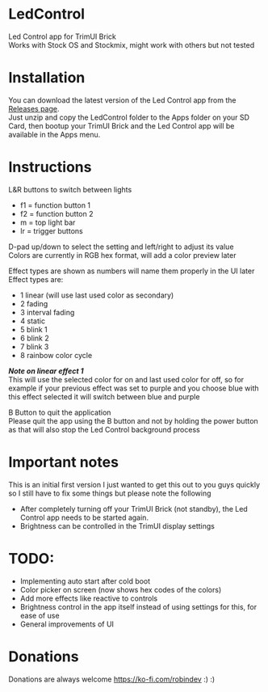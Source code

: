 # LedControl
Led Control app for TrimUI Brick   
Works with Stock OS and Stockmix, might work with others but not tested

# Installation
You can download the latest version of the Led Control app from the [Releases page](https://github.com/ro8inmorgan/LedControl/releases).   
Just unzip and copy the LedControl folder to the Apps folder on your SD Card, then bootup your TrimUI Brick and the Led Control app will be available in the Apps menu.

# Instructions
L&R buttons to switch between lights
- f1 = function button 1
- f2 = function button 2
- m = top light bar
- lr = trigger buttons
   
D-pad up/down to select the setting and left/right to adjust its value   
Colors are currently in RGB hex format, will add a color preview later

Effect types are shown as numbers will name them properly in the UI later   
Effect types are:
- 1 linear (will use last used color as secondary)
- 2 fading
- 3 interval fading
- 4 static
- 5 blink 1
- 6 blink 2
- 7 blink 3
- 8 rainbow color cycle

***Note on linear effect 1***   
This will use the selected color for on and last used color for off, so for example if your previous effect was set to purple and you choose blue with this effect selected it will switch between blue and purple

B Button to quit the application   
Please quit the app using the B button and not by holding the power button as that will also stop the Led Control background process

# Important notes
This is an initial first version I just wanted to get this out to you guys quickly so I still have to fix some things but please note the following
- After completely turning off your TrimUI Brick (not standby), the Led Control app needs to be started again. 
- Brightness can be controlled in the TrimUI display settings
   
# TODO:
- Implementing auto start after cold boot
- Color picker on screen (now shows hex codes of the colors)
- Add more effects like reactive to controls
- Brightness control in the app itself instead of using settings for this, for ease of use
- General improvements of UI

# Donations
Donations are always welcome https://ko-fi.com/robindev :) :)

